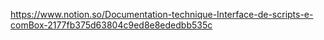 https://www.notion.so/Documentation-technique-Interface-de-scripts-e-comBox-2177fb375d63804c9ed8e8ededbb535c
